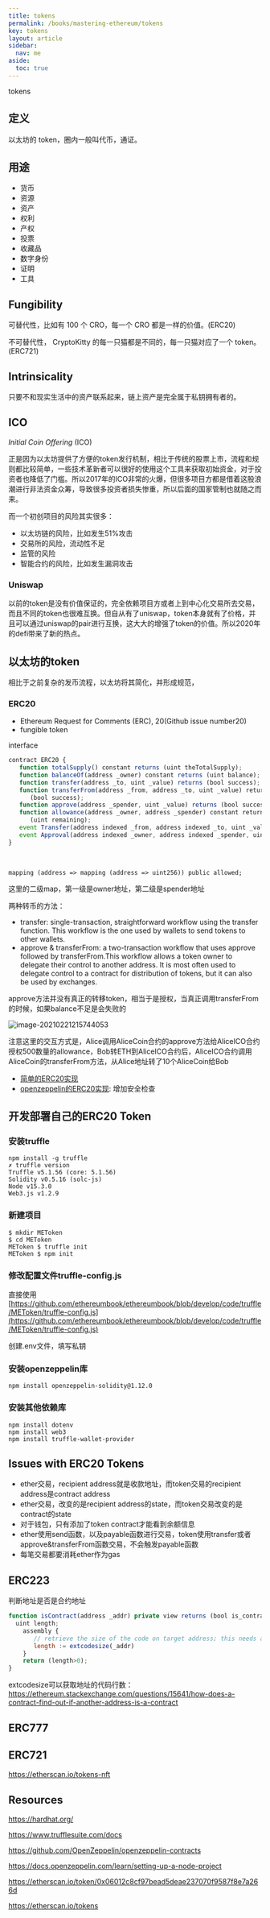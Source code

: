```yaml
---
title: tokens
permalink: /books/mastering-ethereum/tokens
key: tokens
layout: article
sidebar:
  nav: me
aside:
  toc: true
---
```


tokens

<!--more-->

## 定义

以太坊的 token，圈内一般叫代币，通证。

## 用途

- 货币
- 资源
- 资产
- 权利
- 产权
- 投票
- 收藏品
- 数字身份
- 证明
- 工具

## Fungibility

可替代性，比如有 100 个 CRO，每一个 CRO 都是一样的价值。(ERC20)

不可替代性， CryptoKitty 的每一只猫都是不同的，每一只猫对应了一个 token。(ERC721)



## Intrinsicality

只要不和现实生活中的资产联系起来，链上资产是完全属于私钥拥有者的。

## ICO

 *Initial Coin Offering* (ICO) 

正是因为以太坊提供了方便的token发行机制，相比于传统的股票上市，流程和规则都比较简单，一些技术革新者可以很好的使用这个工具来获取初始资金，对于投资者也降低了门槛。所以2017年的ICO非常的火爆，但很多项目方都是借着这股浪潮进行非法资金众筹，导致很多投资者损失惨重，所以后面的国家管制也就随之而来。

而一个初创项目的风险其实很多：

- 以太坊链的风险，比如发生51%攻击
- 交易所的风险，流动性不足
- 监管的风险
- 智能合约的风险，比如发生漏洞攻击

### Uniswap

以前的token是没有价值保证的，完全依赖项目方或者上到中心化交易所去交易，而且不同的token也很难互换。但自从有了uniswap，token本身就有了价格，并且可以通过uniswap的pair进行互换，这大大的增强了token的价值。所以2020年的defi带来了新的热点。

## 以太坊的token

相比于之前复杂的发币流程，以太坊将其简化，并形成规范，

### ERC20

- Ethereum Request for Comments (ERC), 20(Github issue number20)
- fungible token

interface

```javascript
contract ERC20 {
   function totalSupply() constant returns (uint theTotalSupply);
   function balanceOf(address _owner) constant returns (uint balance);
   function transfer(address _to, uint _value) returns (bool success);
   function transferFrom(address _from, address _to, uint _value) returns
      (bool success);
   function approve(address _spender, uint _value) returns (bool success);
   function allowance(address _owner, address _spender) constant returns
      (uint remaining);
   event Transfer(address indexed _from, address indexed _to, uint _value);
   event Approval(address indexed _owner, address indexed _spender, uint _value);
}
```

​	

```
mapping (address => mapping (address => uint256)) public allowed;
```

这里的二级map，第一级是owner地址，第二级是spender地址



两种转币的方法：

- transfer: single-transaction, straightforward workflow using the transfer function. This workflow is the one used by wallets to send tokens to other wallets. 
- approve & transferFrom: a two-transaction workflow that uses approve followed by transferFrom.This workflow allows a token owner to delegate their control to another address. It is most often used to delegate control to a contract for distribution of tokens, but it can also be used by exchanges.

approve方法并没有真正的转移token，相当于是授权，当真正调用transferFrom的时候，如果balance不足是会失败的

![image-20210221215744053](../media/tokens/image-20210221215744053.png)

注意这里的交互方式是，Alice调用AliceCoin合约的approve方法给AliceICO合约授权500数量的allowance，Bob转ETH到AliceICO合约后，AliceICO合约调用AliceCoin的transferFrom方法，从Alice地址转了10个AliceCoin给Bob

- [简单的ERC20实现](https://github.com/ConsenSys/Tokens/blob/master/contracts/eip20/EIP20.sol)
- [openzeppelin的ERC20实现](https://github.com/OpenZeppelin/openzeppelin-contracts/blob/v1.12.0/contracts/token/ERC20/StandardToken.sol): 增加安全检查

## 开发部署自己的ERC20 Token

### 安装truffle

```shell
npm install -g truffle
✗ truffle version
Truffle v5.1.56 (core: 5.1.56)
Solidity v0.5.16 (solc-js)
Node v15.3.0
Web3.js v1.2.9
```

### 新建项目

```shell
$ mkdir METoken
$ cd METoken
METoken $ truffle init
METoken $ npm init
```

### 修改配置文件truffle-config.js

直接使用[https://github.com/ethereumbook/ethereumbook/blob/develop/code/truffle/METoken/truffle-config.js](https://github.com/ethereumbook/ethereumbook/blob/develop/code/truffle/METoken/truffle-config.js)

创建.env文件，填写私钥

### 安装openzeppelin库

```shell
npm install openzeppelin-solidity@1.12.0
```

### 安装其他依赖库

```
npm install dotenv
npm install web3
npm install truffle-wallet-provider
```

## Issues with ERC20 Tokens

- ether交易，recipient address就是收款地址，而token交易的recipient address是contract address
- ether交易，改变的是recipient address的state，而token交易改变的是contract的state
- 对于钱包，只有添加了token contract才能看到余额信息
- ether使用send函数，以及payable函数进行交易，token使用transfer或者approve&transferFrom函数交易，不会触发payable函数
- 每笔交易都要消耗ether作为gas

## ERC223

判断地址是否是合约地址

```javascript
function isContract(address _addr) private view returns (bool is_contract) {
  uint length;
    assembly {
       // retrieve the size of the code on target address; this needs assembly
       length := extcodesize(_addr)
    }
    return (length>0);
}
```

extcodesize可以获取地址的代码行数：https://ethereum.stackexchange.com/questions/15641/how-does-a-contract-find-out-if-another-address-is-a-contract

## ERC777

## ERC721

https://etherscan.io/tokens-nft

## Resources

https://hardhat.org/

https://www.trufflesuite.com/docs

https://github.com/OpenZeppelin/openzeppelin-contracts

https://docs.openzeppelin.com/learn/setting-up-a-node-project

https://etherscan.io/token/0x06012c8cf97bead5deae237070f9587f8e7a266d

https://etherscan.io/tokens





